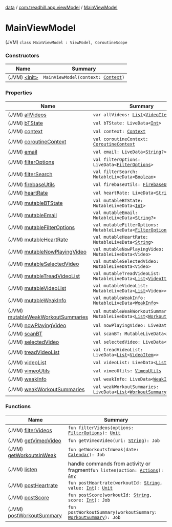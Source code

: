 [data](../../index.md) / [com.treadhill.app.viewModel](../index.md) / [MainViewModel](./index.md)

# MainViewModel

(JVM) `class MainViewModel : ViewModel, CoroutineScope`

### Constructors

| Name | Summary |
|---|---|
| (JVM) [&lt;init&gt;](-init-.md) | `MainViewModel(context: `[`Context`](https://developer.android.com/reference/android/content/Context.html)`)` |

### Properties

| Name | Summary |
|---|---|
| (JVM) [allVideos](all-videos.md) | `var allVideos: `[`List`](https://kotlinlang.org/api/latest/jvm/stdlib/kotlin.collections/-list/index.html)`<`[`VideoItem`](../../com.treadhill.app.data-types/-video-item/index.md)`>` |
| (JVM) [bTState](b-t-state.md) | `val bTState: LiveData<`[`Int`](https://kotlinlang.org/api/latest/jvm/stdlib/kotlin/-int/index.html)`>` |
| (JVM) [context](context.md) | `val context: `[`Context`](https://developer.android.com/reference/android/content/Context.html) |
| (JVM) [coroutineContext](coroutine-context.md) | `val coroutineContext: `[`CoroutineContext`](https://kotlinlang.org/api/latest/jvm/stdlib/kotlin.coroutines/-coroutine-context/index.html) |
| (JVM) [email](email.md) | `val email: LiveData<`[`String`](https://kotlinlang.org/api/latest/jvm/stdlib/kotlin/-string/index.html)`?>` |
| (JVM) [filterOptions](filter-options.md) | `val filterOptions: LiveData<`[`FilterOptions`](../../com.treadhill.app.data-types/-filter-options/index.md)`>` |
| (JVM) [filterSearch](filter-search.md) | `val filterSearch: MutableLiveData<`[`Boolean`](https://kotlinlang.org/api/latest/jvm/stdlib/kotlin/-boolean/index.html)`>` |
| (JVM) [firebaseUtils](firebase-utils.md) | `val firebaseUtils: `[`FirebaseUtils`](../../com.treadhill.app.utilities/-firebase-utils/index.md) |
| (JVM) [heartRate](heart-rate.md) | `val heartRate: LiveData<`[`String`](https://kotlinlang.org/api/latest/jvm/stdlib/kotlin/-string/index.html)`>` |
| (JVM) [mutableBTState](mutable-b-t-state.md) | `val mutableBTState: MutableLiveData<`[`Int`](https://kotlinlang.org/api/latest/jvm/stdlib/kotlin/-int/index.html)`>` |
| (JVM) [mutableEmail](mutable-email.md) | `val mutableEmail: MutableLiveData<`[`String`](https://kotlinlang.org/api/latest/jvm/stdlib/kotlin/-string/index.html)`?>` |
| (JVM) [mutableFilterOptions](mutable-filter-options.md) | `val mutableFilterOptions: MutableLiveData<`[`FilterOptions`](../../com.treadhill.app.data-types/-filter-options/index.md)`!>` |
| (JVM) [mutableHeartRate](mutable-heart-rate.md) | `val mutableHeartRate: MutableLiveData<`[`String`](https://kotlinlang.org/api/latest/jvm/stdlib/kotlin/-string/index.html)`>` |
| (JVM) [mutableNowPlayingVideo](mutable-now-playing-video.md) | `val mutableNowPlayingVideo: MutableLiveData<Video>` |
| (JVM) [mutableSelectedVideo](mutable-selected-video.md) | `val mutableSelectedVideo: MutableLiveData<Video>` |
| (JVM) [mutableTreadVideoList](mutable-tread-video-list.md) | `val mutableTreadVideoList: MutableLiveData<`[`List`](https://kotlinlang.org/api/latest/jvm/stdlib/kotlin.collections/-list/index.html)`<`[`VideoItem`](../../com.treadhill.app.data-types/-video-item/index.md)`>>` |
| (JVM) [mutableVideoList](mutable-video-list.md) | `val mutableVideoList: MutableLiveData<`[`List`](https://kotlinlang.org/api/latest/jvm/stdlib/kotlin.collections/-list/index.html)`<Video>>` |
| (JVM) [mutableWeakInfo](mutable-weak-info.md) | `val mutableWeakInfo: MutableLiveData<`[`WeakInfo`](../../com.treadhill.app.data-types/-weak-info/index.md)`>` |
| (JVM) [mutableWeakWorkoutSummaries](mutable-weak-workout-summaries.md) | `val mutableWeakWorkoutSummaries: MutableLiveData<`[`List`](https://kotlinlang.org/api/latest/jvm/stdlib/kotlin.collections/-list/index.html)`<`[`WorkoutSummary`](../../com.treadhill.app.data-types/-workout-summary/index.md)`>>` |
| (JVM) [nowPlayingVideo](now-playing-video.md) | `val nowPlayingVideo: LiveData<Video>` |
| (JVM) [scanBT](scan-b-t.md) | `val scanBT: MutableLiveData<`[`Boolean`](https://kotlinlang.org/api/latest/jvm/stdlib/kotlin/-boolean/index.html)`>` |
| (JVM) [selectedVideo](selected-video.md) | `val selectedVideo: LiveData<Video>` |
| (JVM) [treadVideoList](tread-video-list.md) | `val treadVideoList: LiveData<`[`List`](https://kotlinlang.org/api/latest/jvm/stdlib/kotlin.collections/-list/index.html)`<`[`VideoItem`](../../com.treadhill.app.data-types/-video-item/index.md)`>>` |
| (JVM) [videoList](video-list.md) | `val videoList: LiveData<`[`List`](https://kotlinlang.org/api/latest/jvm/stdlib/kotlin.collections/-list/index.html)`<Video>>` |
| (JVM) [vimeoUtils](vimeo-utils.md) | `val vimeoUtils: `[`VimeoUtils`](../../com.treadhill.app.utilities/-vimeo-utils/index.md) |
| (JVM) [weakInfo](weak-info.md) | `val weakInfo: LiveData<`[`WeakInfo`](../../com.treadhill.app.data-types/-weak-info/index.md)`>` |
| (JVM) [weakWorkoutSummaries](weak-workout-summaries.md) | `val weakWorkoutSummaries: LiveData<`[`List`](https://kotlinlang.org/api/latest/jvm/stdlib/kotlin.collections/-list/index.html)`<`[`WorkoutSummary`](../../com.treadhill.app.data-types/-workout-summary/index.md)`>>` |

### Functions

| Name | Summary |
|---|---|
| (JVM) [filterVideos](filter-videos.md) | `fun filterVideos(options: `[`FilterOptions`](../../com.treadhill.app.data-types/-filter-options/index.md)`): `[`Unit`](https://kotlinlang.org/api/latest/jvm/stdlib/kotlin/-unit/index.html) |
| (JVM) [getVimeoVideo](get-vimeo-video.md) | `fun getVimeoVideo(uri: `[`String`](https://kotlinlang.org/api/latest/jvm/stdlib/kotlin/-string/index.html)`): Job` |
| (JVM) [getWorkoutsInWeak](get-workouts-in-weak.md) | `fun getWorkoutsInWeak(date: `[`Calendar`](https://docs.oracle.com/javase/8/docs/api/java/util/Calendar.html)`): Job` |
| (JVM) [listen](listen.md) | handle commands from activity or fragment`fun listen(action: `[`Actions`](../-actions/index.md)`): `[`Any`](https://kotlinlang.org/api/latest/jvm/stdlib/kotlin/-any/index.html) |
| (JVM) [postHeartrate](post-heartrate.md) | `fun postHeartrate(workoutId: `[`String`](https://kotlinlang.org/api/latest/jvm/stdlib/kotlin/-string/index.html)`, value: `[`Int`](https://kotlinlang.org/api/latest/jvm/stdlib/kotlin/-int/index.html)`): `[`Unit`](https://kotlinlang.org/api/latest/jvm/stdlib/kotlin/-unit/index.html) |
| (JVM) [postScore](post-score.md) | `fun postScore(workoutId: `[`String`](https://kotlinlang.org/api/latest/jvm/stdlib/kotlin/-string/index.html)`, score: `[`Int`](https://kotlinlang.org/api/latest/jvm/stdlib/kotlin/-int/index.html)`): Job` |
| (JVM) [postWorkoutSummary](post-workout-summary.md) | `fun postWorkoutSummary(workoutSummary: `[`WorkoutSummary`](../../com.treadhill.app.data-types/-workout-summary/index.md)`): Job` |
